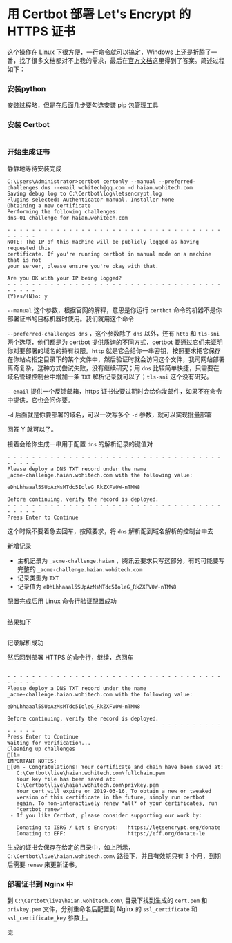 # 用 Certbot 部署 Let's Encrypt 的 HTTPS 证书

这个操作在 Linux 下很方便，一行命令就可以搞定，Windows 上还是折腾了一番，找了很多文档都对不上我的需求，最后在[官方文档](https://certbot.eff.org/docs/using.html#manual)这里得到了答案。简述过程如下：

### 安装python

安装过程略，但是在后面几步要勾选安装 pip 包管理工具

### 安装 Certbot

```shell

```

### 开始生成证书

 静静地等待安装完成

```shell
C:\Users\Administrator>certbot certonly --manual --preferred-challenges dns --email wohitech@qq.com -d haian.wohitech.com
Saving debug log to C:\Certbot\log\letsencrypt.log
Plugins selected: Authenticator manual, Installer None
Obtaining a new certificate
Performing the following challenges:
dns-01 challenge for haian.wohitech.com

- - - - - - - - - - - - - - - - - - - - - - - - - - - - - - - - - - - - - - - -
NOTE: The IP of this machine will be publicly logged as having requested this
certificate. If you're running certbot in manual mode on a machine that is not
your server, please ensure you're okay with that.

Are you OK with your IP being logged?
- - - - - - - - - - - - - - - - - - - - - - - - - - - - - - - - - - - - - - - -
(Y)es/(N)o: y
```

`--manual` 这个参数，根据官网的解释，意思是你运行 `certbot` 命令的机器不是你部署证书的目标机器时使用。我们就用这个命令

`--preferred-challenges dns` ，这个参数除了 `dns` 以外，还有 `http` 和 `tls-sni` 两个选项，他们都是为 certbot 提供质询的不同方式，certbot 要通过它们来证明你对要部署的域名的持有权限。`http` 就是它会给你一串密钥，按照要求把它保存在你站点指定目录下的某个文件中，然后验证时就会访问这个文件，我司网站部署离奇复杂，这种方式尝试失败，没有继续研究；用 `dns` 比较简单快捷，只需要在域名管理控制台中增加一条 `TXT` 解析记录就可以了；`tls-sni` 这个没有研究。

`--email` 提供一个反馈邮箱，https 证书快要过期时会给你发邮件，如果不在命令中提供，它也会问你要。

`-d` 后面就是你要部署的域名，可以一次写多个 `-d` 参数，就可以实现批量部署

回答 Y 就可以了。

接着会给你生成一串用于配置 `dns` 的解析记录的键值对

```shell
- - - - - - - - - - - - - - - - - - - - - - - - - - - - - - - - - - - - - - - -
Please deploy a DNS TXT record under the name
_acme-challenge.haian.wohitech.com with the following value:

eDhLhhaaal5SUpAzMsMTdc5IoleG_RkZXFV0W-nTMW8

Before continuing, verify the record is deployed.
- - - - - - - - - - - - - - - - - - - - - - - - - - - - - - - - - - - - - - - -
Press Enter to Continue
```

这个时候不要着急去回车，按照要求，将 `dns` 解析配到域名解析的控制台中去

新增记录

- 主机记录为 `_acme-challenge.haian` ，腾讯云要求只写这部分，有的可能要写完整的 `_acme-challenge.haian.wohitech.com` 
- 记录类型为 `TXT` 
- 记录值为 `eDhLhhaaal5SUpAzMsMTdc5IoleG_RkZXFV0W-nTMW8`

配置完成后用 Linux 命令行验证配置成功

```shell

```

结果如下

```shell

```

记录解析成功

然后回到部署 HTTPS 的命令行，继续，点回车

```shell

- - - - - - - - - - - - - - - - - - - - - - - - - - - - - - - - - - - - - - - -
Please deploy a DNS TXT record under the name
_acme-challenge.haian.wohitech.com with the following value:

eDhLhhaaal5SUpAzMsMTdc5IoleG_RkZXFV0W-nTMW8

Before continuing, verify the record is deployed.
- - - - - - - - - - - - - - - - - - - - - - - - - - - - - - - - - - - - - - - -
Press Enter to Continue
Waiting for verification...
Cleaning up challenges
[1m
IMPORTANT NOTES:
[0m - Congratulations! Your certificate and chain have been saved at:
   C:\Certbot\live\haian.wohitech.com\fullchain.pem
   Your key file has been saved at:
   C:\Certbot\live\haian.wohitech.com\privkey.pem
   Your cert will expire on 2019-03-16. To obtain a new or tweaked
   version of this certificate in the future, simply run certbot
   again. To non-interactively renew *all* of your certificates, run
   "certbot renew"
 - If you like Certbot, please consider supporting our work by:

   Donating to ISRG / Let's Encrypt:   https://letsencrypt.org/donate
   Donating to EFF:                    https://eff.org/donate-le
```

生成的证书会保存在给定的目录中，如上所示，`C:\Certbot\live\haian.wohitech.com\` 路径下，并且有效期只有 3 个月，到期后需要 `renew` 来更新证书。

### 部署证书到 Nginx 中

到 `C:\Certbot\live\haian.wohitech.com\` 目录下找到生成的 `cert.pem` 和 `privkey.pem` 文件，分别重命名后配置到 Nginx 的 `ssl_certificate` 和 `ssl_certificate_key` 参数上。

完